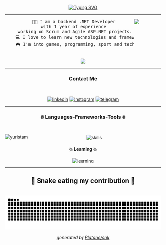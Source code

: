 <!-- Type writer -->
<p align="center">
    <a href="https://git.io/typing-svg">
        <img src="https://readme-typing-svg.herokuapp.com?font=Consolas&weight=300&size=30&duration=4000&pause=2000&color=309AD4&center=true&vCenter=true&random=false&width=550&lines=Hey+%F0%9F%91%8B+What's+up%3F;I'm+a+Fullstack+.NET+developer+%F0%9F%92%BB"
            alt="Typing SVG" />
    </a>
</p>

---

<div align="center">
  
  <img align="right" width="17%" src="https://github.com/Yuristam/Yuristam/assets/109821350/f86d996b-1afc-4877-b330-ec2f3a24a380">
  
  <!-- Introduction -->
  <pre align="center">
    👨‍💻 I am a backend .NET Developer 
    with 1 year of experience 
    working on Scrum and Agile ASP.NET projects.
    💻 I love to learn new technologies and frameworks.
    🎮 I'm into games, programming, sport and technologies
  </pre>

  <img align="center" width="50" src="https://github.com/Yuristam/Yuristam/assets/109821350/ac99bc35-8811-4b6f-b4df-e3b111fc0ba8">

</div>

---

<!-- Contact Me -->
<h3 align="center">Contact Me</h3>

<br />

<p align="center">
    <!-- LinkedIn -->
    <a href="https://www.linkedin.com/in/levi-ackerman/" target="blank"><img align="center"
            src="https://cdn-icons-png.flaticon.com/256/174/174857.png" alt="linkedin" height="50" width="50" /></a>
    <!-- Instagram -->
    <a href="https://www.instagram.com/_asnkunvyu_?utm_source=qr&igsh=mwz4cm9oywl4agl4ag==" target="blank"><img
            align="center" src="https://images.template.net/76792/Free-Instagram-Icon-Vector.jpg" alt="instagram"
            height="50" width="50" /></a>
    <!-- Telegram -->
    <a href="https://t.me/fjfjjfjfjfjfjfjfjjjfjfjfjfj" target="blank"><img align="center"
            src="https://cdn3.iconfinder.com/data/icons/social-media-chamfered-corner/154/telegram-512.png"
            alt="telegram" height="50" width="50" /></a>
</p>

---

<!-- Languages & Tools -->
<div align="center">

  <h3 align="center">🔥 Languages-Frameworks-Tools 🔥</h3>
  <br />

  <!-- GitHub Statistics -->
  <img align="left"
      src="https://github-readme-stats.vercel.app/api/top-langs?username=yuristam&show_icons=true&locale=en&layout=compact"
      alt="yuristam" />

  <img align="center" src="https://github.com/Yuristam/Yuristam/assets/109821350/06c1c6f7-67da-4a8d-aa91-a4a11294c579"
      alt="skills" height="150" />
  <br />
  <h4 align="center">💥 Learning 💥</h4>

  <img align="center" src="https://github.com/Yuristam/Yuristam/assets/109821350/fee68fee-1aa0-4943-9d6a-ede9e3627cf8"
      alt="learning" height="65" />

</div>

---

<!-- Snake Game -->
<div align="center">

  <h2>🐍 Snake eating my contribution 🐍</h2>
  <br />
  <picture>
      <source media="(prefers-color-scheme: dark)"
          srcset="https://raw.githubusercontent.com/Yuristam/Yuristam/output/github-contribution-grid-snake-dark.svg">
      <source media="(prefers-color-scheme: light)"
          srcset="https://raw.githubusercontent.com/Yuristam/Yuristam/output/github-contribution-grid-snake.svg">
      <img alt="github contribution grid snake animation"
          src="https://raw.githubusercontent.com/Yuristam/Yuristam/output/github-contribution-grid-snake.svg">
  </picture>

  _generated by [Platane/snk](https://github.com/Platane/snk)_

</div>
